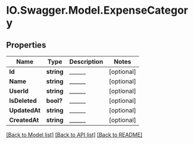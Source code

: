 # IO.Swagger.Model.ExpenseCategory
## Properties

Name | Type | Description | Notes
------------ | ------------- | ------------- | -------------
**Id** | **string** | ______ | [optional] 
**Name** | **string** | ______ | [optional] 
**UserId** | **string** | ______ | [optional] 
**IsDeleted** | **bool?** | ______ | [optional] 
**UpdatedAt** | **string** | ______ | [optional] 
**CreatedAt** | **string** | ______ | [optional] 

[[Back to Model list]](../README.md#documentation-for-models) [[Back to API list]](../README.md#documentation-for-api-endpoints) [[Back to README]](../README.md)

